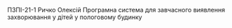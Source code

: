 ПЗПІ-21-1
Ричко Олексій
Програмна система для завчасного виявлення захворювання у дітей у пологовому будинку
